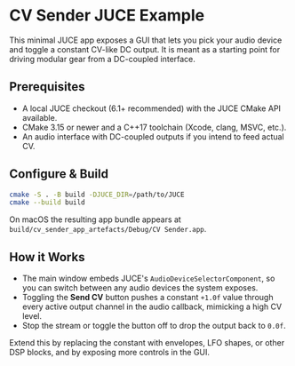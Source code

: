 # CV Sender JUCE Example

This minimal JUCE app exposes a GUI that lets you pick your audio device and
toggle a constant CV-like DC output. It is meant as a starting point for
driving modular gear from a DC-coupled interface.

## Prerequisites

- A local JUCE checkout (6.1+ recommended) with the JUCE CMake API available.
- CMake 3.15 or newer and a C++17 toolchain (Xcode, clang, MSVC, etc.).
- An audio interface with DC-coupled outputs if you intend to feed actual CV.

## Configure & Build

```bash
cmake -S . -B build -DJUCE_DIR=/path/to/JUCE
cmake --build build
```

On macOS the resulting app bundle appears at `build/cv_sender_app_artefacts/Debug/CV Sender.app`.

## How it Works

- The main window embeds JUCE's `AudioDeviceSelectorComponent`, so you can
  switch between any audio devices the system exposes.
- Toggling the **Send CV** button pushes a constant `+1.0f` value through every
  active output channel in the audio callback, mimicking a high CV level.
- Stop the stream or toggle the button off to drop the output back to `0.0f`.

Extend this by replacing the constant with envelopes, LFO shapes, or other DSP
blocks, and by exposing more controls in the GUI.
